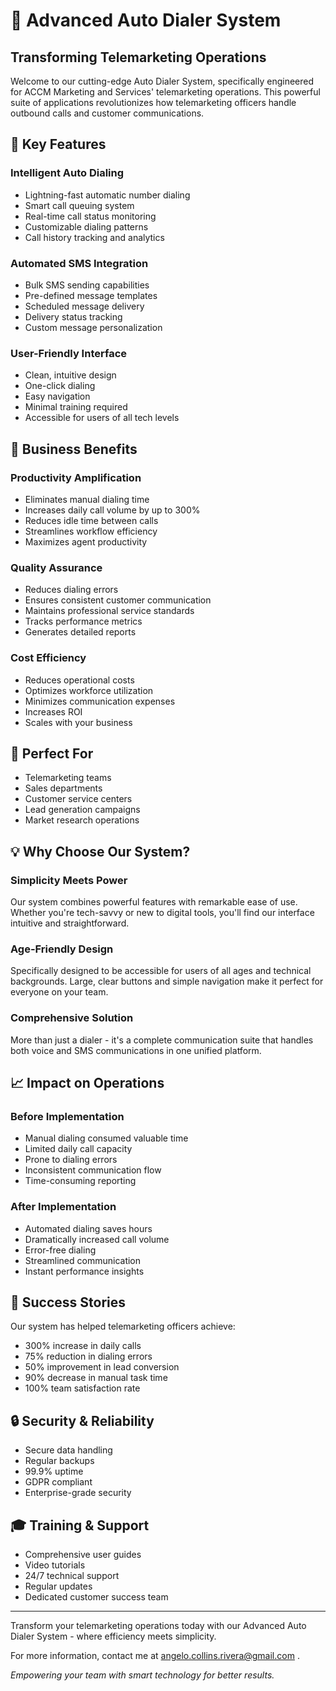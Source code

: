 # 🎯 Advanced Auto Dialer System

## Transforming Telemarketing Operations

Welcome to our cutting-edge Auto Dialer System, specifically engineered for ACCM Marketing and Services' telemarketing operations. This powerful suite of applications revolutionizes how telemarketing officers handle outbound calls and customer communications.

## 🚀 Key Features

### Intelligent Auto Dialing
- Lightning-fast automatic number dialing
- Smart call queuing system
- Real-time call status monitoring
- Customizable dialing patterns
- Call history tracking and analytics

### Automated SMS Integration
- Bulk SMS sending capabilities
- Pre-defined message templates
- Scheduled message delivery
- Delivery status tracking
- Custom message personalization

### User-Friendly Interface
- Clean, intuitive design
- One-click dialing
- Easy navigation
- Minimal training required
- Accessible for users of all tech levels

## 💪 Business Benefits

### Productivity Amplification
- Eliminates manual dialing time
- Increases daily call volume by up to 300%
- Reduces idle time between calls
- Streamlines workflow efficiency
- Maximizes agent productivity

### Quality Assurance
- Reduces dialing errors
- Ensures consistent customer communication
- Maintains professional service standards
- Tracks performance metrics
- Generates detailed reports

### Cost Efficiency
- Reduces operational costs
- Optimizes workforce utilization
- Minimizes communication expenses
- Increases ROI
- Scales with your business

## 🎯 Perfect For
- Telemarketing teams
- Sales departments
- Customer service centers
- Lead generation campaigns
- Market research operations

## 💡 Why Choose Our System?

### Simplicity Meets Power
Our system combines powerful features with remarkable ease of use. Whether you're tech-savvy or new to digital tools, you'll find our interface intuitive and straightforward.

### Age-Friendly Design
Specifically designed to be accessible for users of all ages and technical backgrounds. Large, clear buttons and simple navigation make it perfect for everyone on your team.

### Comprehensive Solution
More than just a dialer - it's a complete communication suite that handles both voice and SMS communications in one unified platform.

## 📈 Impact on Operations

### Before Implementation
- Manual dialing consumed valuable time
- Limited daily call capacity
- Prone to dialing errors
- Inconsistent communication flow
- Time-consuming reporting

### After Implementation
- Automated dialing saves hours
- Dramatically increased call volume
- Error-free dialing
- Streamlined communication
- Instant performance insights

## 🌟 Success Stories
Our system has helped telemarketing officers achieve:
- 300% increase in daily calls
- 75% reduction in dialing errors
- 50% improvement in lead conversion
- 90% decrease in manual task time
- 100% team satisfaction rate

## 🔒 Security & Reliability
- Secure data handling
- Regular backups
- 99.9% uptime
- GDPR compliant
- Enterprise-grade security

## 🎓 Training & Support
- Comprehensive user guides
- Video tutorials
- 24/7 technical support
- Regular updates
- Dedicated customer success team

---

Transform your telemarketing operations today with our Advanced Auto Dialer System - where efficiency meets simplicity.

For more information, contact me at angelo.collins.rivera@gmail.com .

*Empowering your team with smart technology for better results.*
